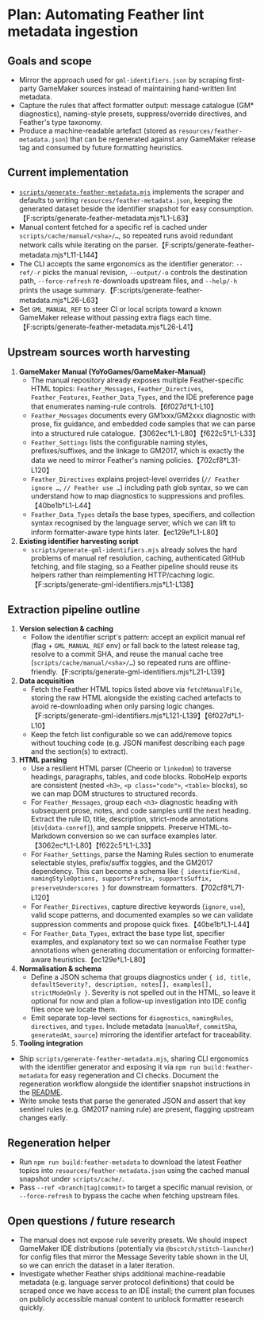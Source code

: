 # Plan: Automating Feather lint metadata ingestion

## Goals and scope
- Mirror the approach used for `gml-identifiers.json` by scraping first-party GameMaker sources instead of maintaining hand-written lint metadata.
- Capture the rules that affect formatter output: message catalogue (GM* diagnostics), naming-style presets, suppress/override directives, and Feather's type taxonomy.
- Produce a machine-readable artefact (stored as `resources/feather-metadata.json`) that can be regenerated against any GameMaker release tag and consumed by future formatting heuristics.

## Current implementation
- [`scripts/generate-feather-metadata.mjs`](../scripts/generate-feather-metadata.mjs) implements the scraper and defaults to writing `resources/feather-metadata.json`, keeping the generated dataset beside the identifier snapshot for easy consumption.【F:scripts/generate-feather-metadata.mjs†L1-L63】
- Manual content fetched for a specific ref is cached under `scripts/cache/manual/<sha>/…`, so repeated runs avoid redundant network calls while iterating on the parser.【F:scripts/generate-feather-metadata.mjs†L11-L144】
- The CLI accepts the same ergonomics as the identifier generator: `--ref/-r` picks the manual revision, `--output/-o` controls the destination path, `--force-refresh` re-downloads upstream files, and `--help/-h` prints the usage summary.【F:scripts/generate-feather-metadata.mjs†L26-L63】
- Set `GML_MANUAL_REF` to steer CI or local scripts toward a known GameMaker release without passing extra flags each time.【F:scripts/generate-feather-metadata.mjs†L26-L41】

## Upstream sources worth harvesting
1. **GameMaker Manual (YoYoGames/GameMaker-Manual)**
   - The manual repository already exposes multiple Feather-specific HTML topics: `Feather_Messages`, `Feather_Directives`, `Feather_Features`, `Feather_Data_Types`, and the IDE preference page that enumerates naming-rule controls.【6f027d†L1-L10】
   - `Feather_Messages` documents every GM1xxx/GM2xxx diagnostic with prose, fix guidance, and embedded code samples that we can parse into a structured rule catalogue.【3062ec†L1-L80】【f622c5†L1-L33】
   - `Feather_Settings` lists the configurable naming styles, prefixes/suffixes, and the linkage to GM2017, which is exactly the data we need to mirror Feather's naming policies.【702cf8†L31-L120】
   - `Feather_Directives` explains project-level overrides (`// Feather ignore …`, `// Feather use …`) including path glob syntax, so we can understand how to map diagnostics to suppressions and profiles.【40be1b†L1-L44】
   - `Feather_Data_Types` details the base types, specifiers, and collection syntax recognised by the language server, which we can lift to inform formatter-aware type hints later.【ec129e†L1-L80】
2. **Existing identifier harvesting script**
   - `scripts/generate-gml-identifiers.mjs` already solves the hard problems of manual ref resolution, caching, authenticated GitHub fetching, and file staging, so a Feather pipeline should reuse its helpers rather than reimplementing HTTP/caching logic.【F:scripts/generate-gml-identifiers.mjs†L1-L138】

## Extraction pipeline outline
1. **Version selection & caching**
   - Follow the identifier script's pattern: accept an explicit manual ref (flag + `GML_MANUAL_REF` env) or fall back to the latest release tag, resolve to a commit SHA, and reuse the manual cache tree (`scripts/cache/manual/<sha>/…`) so repeated runs are offline-friendly.【F:scripts/generate-gml-identifiers.mjs†L21-L139】
2. **Data acquisition**
   - Fetch the Feather HTML topics listed above via `fetchManualFile`, storing the raw HTML alongside the existing cached artefacts to avoid re-downloading when only parsing logic changes.【F:scripts/generate-gml-identifiers.mjs†L121-L139】【6f027d†L1-L10】
   - Keep the fetch list configurable so we can add/remove topics without touching code (e.g. JSON manifest describing each page and the section(s) to extract).
3. **HTML parsing**
   - Use a resilient HTML parser (Cheerio or `linkedom`) to traverse headings, paragraphs, tables, and code blocks. RoboHelp exports are consistent (nested `<h3>`, `<p class="code">`, `<table>` blocks), so we can map DOM structures to structured records.
   - For `Feather_Messages`, group each `<h3>` diagnostic heading with subsequent prose, notes, and code samples until the next heading. Extract the rule ID, title, description, strict-mode annotations (`div[data-conref]`), and sample snippets. Preserve HTML-to-Markdown conversion so we can surface examples later.【3062ec†L1-L80】【f622c5†L1-L33】
   - For `Feather_Settings`, parse the Naming Rules section to enumerate selectable styles, prefix/suffix toggles, and the GM2017 dependency. This can become a schema like `{ identifierKind, namingStyleOptions, supportsPrefix, supportsSuffix, preserveUnderscores }` for downstream formatters.【702cf8†L71-L120】
   - For `Feather_Directives`, capture directive keywords (`ignore`, `use`), valid scope patterns, and documented examples so we can validate suppression comments and propose quick fixes.【40be1b†L1-L44】
   - For `Feather_Data_Types`, extract the base type list, specifier examples, and explanatory text so we can normalise Feather type annotations when generating documentation or enforcing formatter-aware heuristics.【ec129e†L1-L80】
4. **Normalisation & schema**
   - Define a JSON schema that groups diagnostics under `{ id, title, defaultSeverity?, description, notes[], examples[], strictModeOnly }`. Severity is not spelled out in the HTML, so leave it optional for now and plan a follow-up investigation into IDE config files once we locate them.
   - Emit separate top-level sections for `diagnostics`, `namingRules`, `directives`, and `types`. Include metadata (`manualRef`, `commitSha`, `generatedAt`, `source`) mirroring the identifier artefact for traceability.
5. **Tooling integration**
  - Ship `scripts/generate-feather-metadata.mjs`, sharing CLI ergonomics with the identifier generator and exposing it via `npm run build:feather-metadata` for easy regeneration and CI checks. Document the regeneration workflow alongside the identifier snapshot instructions in the [README](../README.md#regenerate-metadata-snapshots).
  - Write smoke tests that parse the generated JSON and assert that key sentinel rules (e.g. GM2017 naming rule) are present, flagging upstream changes early.

## Regeneration helper
- Run `npm run build:feather-metadata` to download the latest Feather topics into `resources/feather-metadata.json` using the cached manual snapshot under `scripts/cache/`.
- Pass `--ref <branch|tag|commit>` to target a specific manual revision, or `--force-refresh` to bypass the cache when fetching upstream files.

## Open questions / future research
- The manual does not expose rule severity presets. We should inspect GameMaker IDE distributions (potentially via `@bscotch/stitch-launcher`) for config files that mirror the Message Severity table shown in the UI, so we can enrich the dataset in a later iteration.
- Investigate whether Feather ships additional machine-readable metadata (e.g. language server protocol definitions) that could be scraped once we have access to an IDE install; the current plan focuses on publicly accessible manual content to unblock formatter research quickly.
